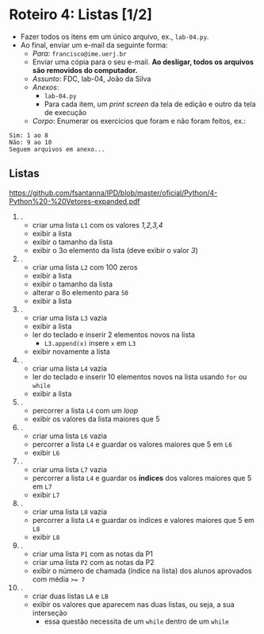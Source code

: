 <meta http-equiv="Content-Type" content="text/html; charset=UTF-8"/></p>        

Roteiro 4: Listas [1/2]
=======================

- Fazer todos os itens em um único arquivo, ex., `lab-04.py`.
- Ao final, enviar um e-mail da seguinte forma:
    - *Para*: `francisco@ime.uerj.br`
    - Enviar uma cópia para o seu e-mail.
      **Ao desligar, todos os arquivos são removidos do computador.**
    - *Assunto*: FDC, lab-04, João da Silva
    - *Anexos*:
        - `lab-04.py`
        - Para cada item, um *print screen* da tela de edição e outro da tela de execução
    - *Corpo*: Enumerar os exercícios que foram e não foram feitos, ex.:

```
Sim: 1 ao 8
Não: 9 ao 10
Seguem arquivos em anexo...
```

Listas
------

<https://github.com/fsantanna/IPD/blob/master/oficial/Python/4-Python%20-%20Vetores-expanded.pdf>

1. .
    - criar uma lista `L1` com os valores *1,2,3,4*
    - exibir a lista
    - exibir o tamanho da lista
    - exibir o 3o elemento da lista (deve exibir o valor *3*)
2. .
    - criar uma lista `L2` com 100 zeros
    - exibir a lista
    - exibir o tamanho da lista
    - alterar o 8o elemento para `50`
    - exibir a lista
3. .
    - criar uma lista `L3` vazia
    - exibir a lista
    - ler do teclado e inserir 2 elementos novos na lista
        - `L3.append(x)` insere `x` em `L3`
    - exibir novamente a lista
4. .
    - criar uma lista `L4` vazia
    - ler do teclado e inserir 10 elementos novos na lista usando `for` ou `while`
    - exibir a lista
5. .
    - percorrer a lista `L4` com um *loop*
    - exibir os valores da lista maiores que 5
6. .
    - criar uma lista `L6` vazia
    - percorrer a lista `L4` e guardar os valores maiores que 5 em `L6`
    - exibir `L6`
7. .
    - criar uma lista `L7` vazia
    - percorrer a lista `L4` e guardar os **índices** dos valores maiores que 5
      em `L7`
    - exibir `L7`
8. .
    - criar uma lista `L8` vazia
    - percorrer a lista `L4` e guardar os índices e valores maiores que 5 em `L8`
    - exibir `L8`
9. .
    - criar uma lista `P1` com as notas da P1
    - criar uma lista `P2` com as notas da P2
    - exibir o número de chamada (índice na lista) dos alunos aprovados com média `>= 7`
10. .
    - criar duas listas `LA` e `LB`
    - exibir os valores que aparecem nas duas listas, ou seja, a sua interseção
        - essa questão necessita de um `while` dentro de um `while`
